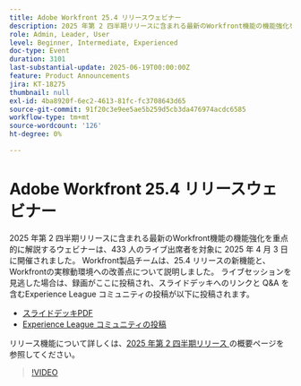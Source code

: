 ```yaml
---
title: Adobe Workfront 25.4 リリースウェビナー
description: 2025 年第 2 四半期リリースに含まれる最新のWorkfront機能の機能強化を重点的に解説するウェビナーは、433 人のライブ出席者を対象に 2025 年 4 月 3 日に開催されました。
role: Admin, Leader, User
level: Beginner, Intermediate, Experienced
doc-type: Event
duration: 3101
last-substantial-update: 2025-06-19T00:00:00Z
feature: Product Announcements
jira: KT-18275
thumbnail: null
exl-id: 4ba8920f-6ec2-4613-81fc-fc3708643d65
source-git-commit: 91f20c3e9ee5ae5b259d5cb3da476974acdc6585
workflow-type: tm+mt
source-wordcount: '126'
ht-degree: 0%

---
```


# Adobe Workfront 25.4 リリースウェビナー

2025 年第 2 四半期リリースに含まれる最新のWorkfront機能の機能強化を重点的に解説するウェビナーは、433 人のライブ出席者を対象に 2025 年 4 月 3 日に開催されました。 Workfront製品チームは、25.4 リリースの新機能と、Workfrontの実稼動環境への改善点について説明しました。 ライブセッションを見逃した場合は、録画がここに投稿され、スライドデッキへのリンクと Q&amp;A を含むExperience League コミュニティの投稿が以下に投稿されます。

* [ スライドデッキPDF](https://workfront-experience.s3.us-west-2.amazonaws.com/Training/Guides/Customer+Success+at+Scale/040325+-+25.4+Second+Quarter+2025+Release+Webinar.pdf)
* [Experience League コミュニティの投稿 ](https://experienceleaguecommunities.adobe.com/t5/workfront-discussions/event-follow-up-adobe-workfront-second-quarter-2025-release/td-p/746716)

リリース機能について詳しくは、[2025 年第 2 四半期リリース ](https://experienceleague.adobe.com/ja/docs/workfront/using/product-announcements/product-releases/release-25-q2/25-q2-release-overview) の概要ページを参照してください。


>[!VIDEO](https://video.tv.adobe.com/v/3463798/?learn=on&enablevpops)
